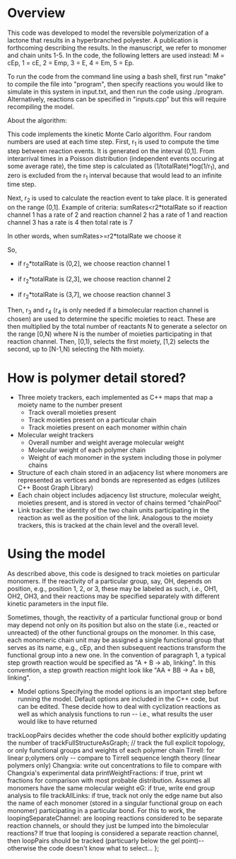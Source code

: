 # Overview

This code was developed to model the reversible polymerization of a lactone that results in a hyperbranched polyester. A publication is forthcoming describing the results. In the manuscript, we refer to monomer and chain units 1-5. In the code, the following letters are used instead: M = cEp, 1 = cE, 2 = Emp, 3 = E, 4 = Em, 5 = Ep.

To run the code from the command line using a bash shell, first run "make" to compile the file into "program", then specify reactions you would like to simulate in this system in input.txt, and then run the code using ./program. Alternatively, reactions can be specified in "inputs.cpp" but this will require recompiling the model.

About the algorithm:

This code implements the kinetic Monte Carlo algorithm. Four random numbers are used at each time step. First, r<sub>1</sub> is used to compute the time step between reaction events. It is generated on the interval (0,1]. From interarrival times in a Poisson distribution (independent events occuring at some average rate), the time step is calculated as (1/totalRate)*log(1/r<sub>1</sub>), and zero is excluded from the r<sub>1</sub> interval because that would lead to an infinite time step.

Next, r<sub>2</sub> is used to calculate the reaction event to take place. It is generated on the range (0,1].
Example of criteria: sumRates<r2*totalRate
so if reaction channel 1 has a rate of 2 and reaction channel 2 has a rate of 1 and reaction channel 3 has a rate is 4 then total rate is 7

In other words, when sumRates>=r2*totalRate we choose it

So,
* if r<sub>2</sub>*totalRate is (0,2], we choose reaction channel 1

* if r<sub>2</sub>*totalRate is (2,3], we choose reaction channel 2

* if r<sub>2</sub>*totalRate is (3,7], we choose reaction channel 3

Then, r<sub>3</sub> and r<sub>4</sub> (r<sub>4</sub> is only needed if a bimolecular reaction channel is chosen) are used to determine the specific moieties to react. These are then multiplied by the total number of reactants N to generate a selector on the range [0,N) where N is the number of moieties participating in that reaction channel. Then, [0,1), selects the first moiety, [1,2) selects the second, up to [N-1,N) selecting the Nth moiety.

# How is polymer detail stored?
* Three moiety trackers, each implemented as C++ maps that map a moiety name to the number present
    + Track overall moieties present
    + Track moieties present on a particular chain
    + Track moieties present on each monomer within chain
* Molecular weight trackers 
    + Overall number and weight average molecular weight
    + Molecular weight of each polymer chain
    + Weight of each monomer in the system including those in polymer chains 
* Structure of each chain stored in an adjacency list where monomers are represented as vertices and bonds are represented as edges (utilizes C++ Boost Graph Library)
* Each chain object includes adjacency list structure, molecular weight, moieties present, and is stored in vector of chains termed “chainPool”
* Link tracker: the identity of the two chain units participating in the reaction as well as the position of the link. Analogous to the moiety trackers, this is tracked at the chain level and the overall level.

# Using the model

As described above, this code is designed to track moieties on particular monomers. If the reactivity of a particular group, say, OH, depends on position, e.g., position 1, 2, or 3, these may be labeled as such, i.e., OH1, OH2, OH3, and their reactions may be specified separately with different kinetic parameters in the input file.

Sometimes, though, the reactivity of a particular functional group or bond may depend not only on its position but also on the state (i.e., reacted or unreacted) of the other functional groups on the monomer. In this case, each monomeric chain unit may be assigned a single functional group that serves as its name, e.g., cEp, and then subsequent reactions transform the functional group into a new one. In the convention of paragraph 1, a typical step growth reaction would be specified as "A + B -> ab, linking". In this convention, a step growth reaction might look like "AA + BB -> Aa + bB, linking".

* Model options
Specifying the model options is an important step before running the model. Default options are included in the C++ code, but can be edited. These decide how to deal with cyclization reactions as well as which analysis functions to run -- i.e., what results the user would like to have returned

trackLoopPairs decides whether the code should bother explicitly updating the number of 
trackFullStructureAsGraph; // track the full explicit topology, or only functional groups and weights of each polymer chain
Tirrell: for linear p;olymers only -- compare to Tirrell sequence length theory (linear polymers only)
Changxia: write out concentrations to file to compare with Changxia's experimental data
printWeightFractions: if true, print wt fractions for comparison with most probable distribution. Assumes all monomers have the same molecular weight
eG: if true, write end group analysis to file
trackAllLinks: if true, track not only the edge name but also the name of each monomer (stored in a singular functional group on each monomer) participating in a particular bond. For this to work, the
loopingSeparateChannel: are looping reactions considered to be separate reaction channels, or should they just be lumped into the bimolecular reactions? If true that looping is considered a separate reaction channel, then loopPairs should be tracked (particuarly below the gel point)--otherwise the code doesn't know what to select... 
};

